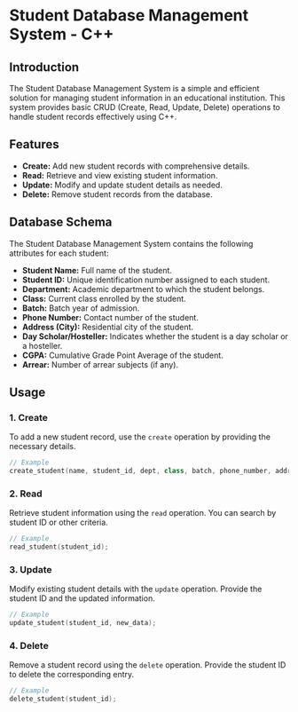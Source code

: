 # Student Database Management System - C++

## Introduction
The Student Database Management System is a simple and efficient solution for managing student information in an educational institution. This system provides basic CRUD (Create, Read, Update, Delete) operations to handle student records effectively using C++.

## Features
- **Create:** Add new student records with comprehensive details.
- **Read:** Retrieve and view existing student information.
- **Update:** Modify and update student details as needed.
- **Delete:** Remove student records from the database.

## Database Schema
The Student Database Management System contains the following attributes for each student:

- **Student Name:** Full name of the student.
- **Student ID:** Unique identification number assigned to each student.
- **Department:** Academic department to which the student belongs.
- **Class:** Current class enrolled by the student.
- **Batch:** Batch year of admission.
- **Phone Number:** Contact number of the student.
- **Address (City):** Residential city of the student.
- **Day Scholar/Hosteller:** Indicates whether the student is a day scholar or a hosteller.
- **CGPA:** Cumulative Grade Point Average of the student.
- **Arrear:** Number of arrear subjects (if any).

## Usage

### 1. Create
To add a new student record, use the `create` operation by providing the necessary details.

```cpp
// Example
create_student(name, student_id, dept, class, batch, phone_number, address, dayscholar, cgpa, arrear);
```

### 2. Read
Retrieve student information using the `read` operation. You can search by student ID or other criteria.

```cpp
// Example
read_student(student_id);
```

### 3. Update
Modify existing student details with the `update` operation. Provide the student ID and the updated information.

```cpp
// Example
update_student(student_id, new_data);
```

### 4. Delete
Remove a student record using the `delete` operation. Provide the student ID to delete the corresponding entry.

```cpp
// Example
delete_student(student_id);
```
